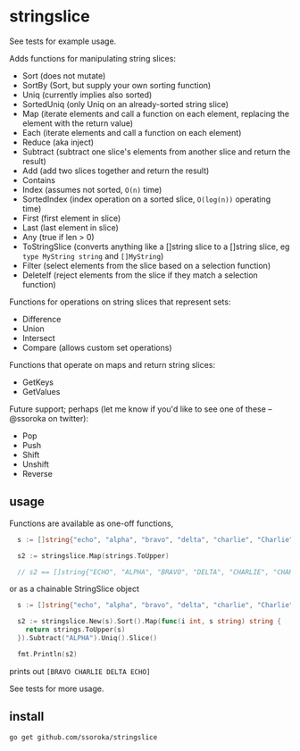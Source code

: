 # stringslice

See tests for example usage.

Adds functions for manipulating string slices: 

- Sort (does not mutate)
- SortBy (Sort, but supply your own sorting function)
- Uniq (currently implies also sorted)
- SortedUniq (only Uniq on an already-sorted string slice)
- Map (iterate elements and call a function on each element, replacing the element with the return value)
- Each (iterate elements and call a function on each element)
- Reduce (aka inject)
- Subtract (subtract one slice's elements from another slice and return the result)
- Add (add two slices together and return the result)
- Contains 
- Index (assumes not sorted, `O(n)` time)
- SortedIndex (index operation on a sorted slice, `O(log(n))` operating time)
- First (first element in slice)
- Last (last element in slice)
- Any (true if len > 0)
- ToStringSlice (converts anything like a []string slice to a []string slice, eg `type MyString string` and `[]MyString`)
- Filter (select elements from the slice based on a selection function)
- DeleteIf (reject elements from the slice if they match a selection function)

Functions for operations on string slices that represent sets:

- Difference
- Union
- Intersect
- Compare (allows custom set operations)

Functions that operate on maps and return string slices:

- GetKeys
- GetValues

Future support; perhaps (let me know if you'd like to see one of these – @ssoroka on twitter):

- Pop
- Push
- Shift
- Unshift
- Reverse

## usage

Functions are available as one-off functions, 

```go
  s := []string{"echo", "alpha", "bravo", "delta", "charlie", "Charlie"}

  s2 := stringslice.Map(strings.ToUpper)

  // s2 == []string{"ECHO", "ALPHA", "BRAVO", "DELTA", "CHARLIE", "CHARLIE"}
```

or as a chainable StringSlice object

```go
  s := []string{"echo", "alpha", "bravo", "delta", "charlie", "Charlie"}

  s2 := stringslice.New(s).Sort().Map(func(i int, s string) string {
    return strings.ToUpper(s)
  }).Subtract("ALPHA").Uniq().Slice()

  fmt.Println(s2)
```

prints out `[BRAVO CHARLIE DELTA ECHO]`

See tests for more usage.

## install

`go get github.com/ssoroka/stringslice`
